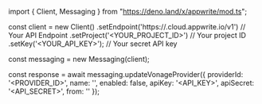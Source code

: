 import { Client, Messaging } from "https://deno.land/x/appwrite/mod.ts";

const client = new Client()
    .setEndpoint('https://<REGION>.cloud.appwrite.io/v1') // Your API Endpoint
    .setProject('<YOUR_PROJECT_ID>') // Your project ID
    .setKey('<YOUR_API_KEY>'); // Your secret API key

const messaging = new Messaging(client);

const response = await messaging.updateVonageProvider({
    providerId: '<PROVIDER_ID>',
    name: '<NAME>',
    enabled: false,
    apiKey: '<API_KEY>',
    apiSecret: '<API_SECRET>',
    from: '<FROM>'
});

